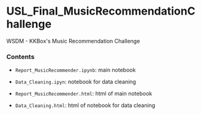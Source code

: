 # USL_Final_MusicRecommendationChallenge
WSDM - KKBox's Music Recommendation Challenge


### Contents
* `Report_MusicRecommender.ipynb`: main notebook
* `Data_Cleaning.ipyn`: notebook for data cleaning

* `Report_MusicRecommender.html`: html of main notebook
* `Data_Cleaning.html`: html of notebook for data cleaning

